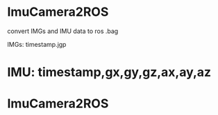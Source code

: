 
# ImuCamera2ROS

convert IMGs and IMU data to ros .bag

IMGs: 
    timestamp.jgp

IMU:
    timestamp,gx,gy,gz,ax,ay,az
=======
# ImuCamera2ROS

